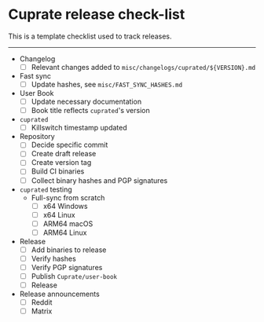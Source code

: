 # Cuprate release check-list
This is a template checklist used to track releases.

---

- Changelog
  - [ ] Relevant changes added to `misc/changelogs/cuprated/${VERSION}.md`
- Fast sync
  - [ ] Update hashes, see `misc/FAST_SYNC_HASHES.md`
- User Book
  - [ ] Update necessary documentation
  - [ ] Book title reflects `cuprated`'s version
- `cuprated`
  - [ ] Killswitch timestamp updated
- Repository
  - [ ] Decide specific commit
  - [ ] Create draft release
  - [ ] Create version tag
  - [ ] Build CI binaries
  - [ ] Collect binary hashes and PGP signatures
- `cuprated` testing
  - Full-sync from scratch
    - [ ] x64 Windows
    - [ ] x64 Linux
    - [ ] ARM64 macOS
    - [ ] ARM64 Linux
- Release
    - [ ] Add binaries to release
    - [ ] Verify hashes
    - [ ] Verify PGP signatures
    - [ ] Publish `Cuprate/user-book`
    - [ ] Release
- Release announcements
  - [ ] Reddit
  - [ ] Matrix
